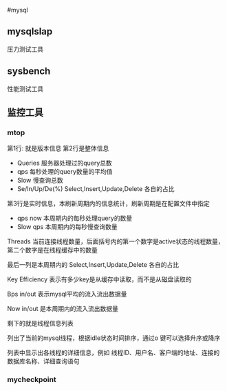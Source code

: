 #mysql

## mysqlslap
压力测试工具

## sysbench
性能测试工具

## 监控工具
### mtop
第1行: 就是版本信息
第2行是整体信息
- Queries 服务器处理过的query总数
- qps 每秒处理的query数量的平均值
- Slow 慢查询总数
- Se/In/Up/De(%) Select,Insert,Update,Delete 各自的占比

第3行是实时信息，本刷新周期内的信息统计，刷新周期是在配置文件中指定
- qps now 本周期内的每秒处理query的数量
- Slow qps 本周期内的每秒慢查询数量

Threads 当前连接线程数量，后面括号内的第一个数字是active状态的线程数量，第二个数字是在线程缓存中的数量

最后一列是本周期内的 Select,Insert,Update,Delete 各自的占比

Key Efficiency 表示有多少key是从缓存中读取，而不是从磁盘读取的

Bps in/out 表示mysql平均的流入流出数据量

Now in/out
是本周期内的流入流出数据量

剩下的就是线程信息列表

列出了当前的mysql线程，根据idle状态时间排序，通过o 键可以选择升序或降序

列表中显示出各线程的详细信息，例如 线程ID、用户名、客户端的地址、连接的数据库名称、详细查询语句

### mycheckpoint
